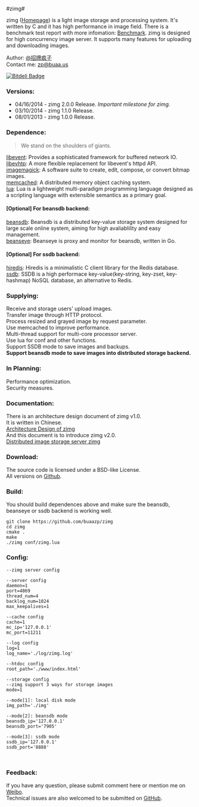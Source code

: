 #zimg#


zimg ([Homepage](http://zimg.buaa.us/)) is a light image storage and processing system. It's written by C and it has high performance in image field. There is a benchmark test report with more infomation: [Benchmark](http://zimg.buaa.us/benchmark.html). zimg is designed for high concurrency image server. It supports many features for uploading and downloading images.  

Author: [@招牌疯子](http://weibo.com/819880808)  
Contact me: zp@buaa.us  

[![Bitdeli Badge](https://d2weczhvl823v0.cloudfront.net/buaazp/zimg/trend.png)](https://bitdeli.com/free "Bitdeli Badge")  

### Versions:
- 04/16/2014 - zimg 2.0.0 Release. *Important milestone for zimg.*
- 03/10/2014 - zimg 1.1.0 Release.
- 08/01/2013 - zimg 1.0.0 Release.

### Dependence:
> We stand on the shoulders of giants.  

[libevent](https://github.com/libevent/libevent): Provides a sophisticated framework for buffered network IO.  
[libevhtp](https://github.com/ellzey/libevhtp): A more flexible replacement for libevent's httpd API.  
[imagemagick](http://www.imagemagick.org/script/magick-wand.php): A software suite to create, edit, compose, or convert bitmap images.  
[memcached](https://github.com/memcached/memcached): A distributed memory object caching system.  
[lua](http://www.lua.org/): Lua is a lightweight multi-paradigm programming language designed as a scripting language with extensible semantics as a primary goal.  
#### [Optional] For beansdb backend:  
[beansdb](https://github.com/douban/beansdb): Beansdb is a distributed key-value storage system designed for large scale online system, aiming for high avaliablility and easy management.  
[beanseye](https://github.com/douban/beanseye): Beanseye is proxy and monitor for beansdb, written in Go.  
#### [Optional] For ssdb backend:  
[hiredis](https://github.com/redis/hiredis): Hiredis is a minimalistic C client library for the Redis database.  
[ssdb](https://github.com/ideawu/ssdb): SSDB is a high performace key-value(key-string, key-zset, key-hashmap) NoSQL database, an alternative to Redis.  


### Supplying:
Receive and storage users' upload images.  
Transfer image through HTTP protocol.  
Process resized and grayed image by request parameter.  
Use memcached to improve performance.  
Multi-thread support for multi-core processor server.  
Use lua for conf and other functions.  
Support SSDB mode to save images and backups.  
**Support beansdb mode to save images into distributed storage backend.**

### In Planning:
Performance optimization.  
Security measures.  

### Documentation:
There is an architecture design document of zimg v1.0.  
It is written in Chinese.  
[Architecture Design of zimg](http://zimg.buaa.us/arch_design.html)  
And this document is to introduce zimg v2.0.  
[Distributed image storage server zimg](http://zimg.buaa.us/arch_design_distributed.html)

### Download:
The source code is licensed under a BSD-like License.  
All versions on [Github](https://github.com/buaazp/zimg).  

### Build:

You should build dependences above and make sure the beansdb, beanseye or ssdb backend is working well.   
 
````
git clone https://github.com/buaazp/zimg
cd zimg  
cmake .  
make  
./zimg conf/zimg.lua
````
### Config:

````
--zimg server config

--server config
daemon=1
port=4869
thread_num=4
backlog_num=1024
max_keepalives=1

--cache config
cache=1
mc_ip='127.0.0.1'
mc_port=11211

--log config
log=1
log_name='./log/zimg.log'

--htdoc config
root_path='./www/index.html'

--storage config
--zimg support 3 ways for storage images
mode=1

--mode[1]: local disk mode
img_path='./img'

--mode[2]: beansdb mode
beansdb_ip='127.0.0.1'
beansdb_port='7905'

--mode[3]: ssdb mode
ssdb_ip='127.0.0.1'
ssdb_port='8888'



````

### Feedback:
If you have any question, please submit comment here or mention me on [Weibo](http://weibo.com/819880808).  
Technical issues are also welcomed to be submitted on [GitHub](https://github.com/buaazp/zimg/issues).

